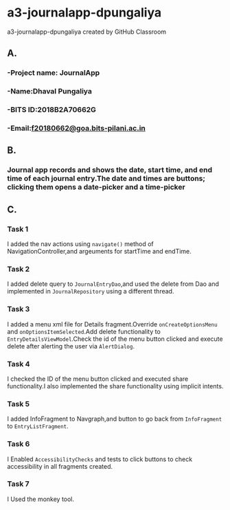 # a3-journalapp-dpungaliya
a3-journalapp-dpungaliya created by GitHub Classroom

## A. 
### -Project name: JournalApp 
### -Name:Dhaval Pungaliya 
### -BITS ID:2018B2A70662G 
### -Email:f20180662@goa.bits-pilani.ac.in

## B.
### Journal app records and shows the date, start time, and end time of each journal entry.The date and times are buttons; clicking them opens a date-picker and a time-picker

## C.
### Task 1
I added the nav actions using `navigate()` method of NavigationController,and argeuments for startTime and endTime.

### Task 2
I added delete query to `JournalEntryDao`,and used the delete from Dao and implemented in `JournalRepository` using a different thread.

### Task 3 
I added a menu xml file for Details fragment.Override `onCreateOptionsMenu` and `onOptionsItemSelected`.Add delete functionality to `EntryDetailsViewModel`.Check the id of the menu button clicked and execute delete after alerting the user via `AlertDialog`.
	
### Task 4
I checked the ID of the menu button clicked and executed share functionality.I also implemented the share functionality using implicit intents.

### Task 5
I added InfoFragment to Navgraph,and button to go back from `InfoFragment` to `EntryListFragment`. 
	
### Task 6
I Enabled `AccessibilityChecks` and tests to click buttons to check accessibility in all fragments created.

### Task 7
I Used the monkey tool.

